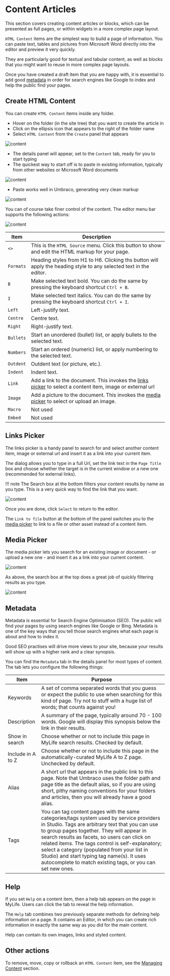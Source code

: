 # Content Articles

This section covers creating content articles or blocks, which can be presented as full pages, or within widgets in a more complex page layout.

`HTML Content` items are the simplest way to build a page of information.  You can paste text, tables and pictures from Microsoft Word directly into the editor and preview it very quickly.

They are particularly good for textual and tabular content, as well as blocks that you might want to reuse in more complex page layouts.

Once you have created a draft item that you are happy with, it is essential to add good [metadata](#metadata) in order for search engines like Google to index and help the public find your pages.

## Create HTML Content

You can create `HTML Content` items inside any folder.

* Hover on the folder (in the site tree) that you want to create the article in
* Click on the ellipsis icon that appears to the right of the folder name
* Select `HTML Content` from the `Create` panel that appears

![content](./content-articles/create-content.jpg)

* The details panel will appear, set to the `Content` tab, ready for you to start typing
* The quickest way to start off is to paste in existing information, typically from other websites or Microsoft Word documents

![content](./content-articles/paste-from-word.jpg)

* Paste works well in Umbraco, generating very clean markup

![content](./content-articles/source-code.jpg)


You can of course take finer control of the content.  The editor menu bar supports the following actions:

![content](./content-articles/menu.jpg)

|Item|Description|
| ------------- | ------------- |
|`<>`|This is the `HTML Source` menu.  Click this button to show and edit the HTML markup for your page.|
|`Formats`|Heading styles from H1 to H6.  Clicking ths button will apply the heading style to any selected text in the editor.|
|`B`|Make selected text bold.  You can do the same by pressing the keyboard shortcut `Ctrl + B`.|
|`I`|Make selected text italics.  You can do the same by pressing the keyboard shortcut `Ctrl + I`.|
|`Left`|Left-justify text.|
|`Centre`|Centre text.|
|`Right`|Right-justify text.|
|`Bullets`|Start an unordered (bullet) list, or apply bullets to the selected text.|
|`Numbers`|Start an ordered (numeric) list, or apply numbering to the selected text.|
|`Outdent`|Outdent text (or picture, etc.).|
|`Indent`|Indent text.|
|`Link`|Add a link to the document.  This invokes the [links picker](#links-picker) to select a content item, image or external url|
|`Image`|Add a picture to the document.  This invokes the [media picker](#media-picker) to select or upload an image.|
|`Macro`|Not used|
|`Embed`|Not used|

## Links Picker

The links picker is a handy panel to search for and select another content item, image or external url and insert it as a link into your current item.

The dialog allows you to type in a full Url, set the link text in the `Page Title` box and choose whether the target is in the current window or a new one (recommended for external links).

!!! note
    The Search box at the bottom filters your content results by name as you type.  This is a very quick way to find the link that you want.

![content](./content-articles/links-picker.jpg)

Once you are done, click `Select` to return to the editor.

The `Link to file` button at the bottom of the panel switches you to the [media picker](#media-picker) to link to a file or other asset instead of a content item.

## Media Picker

The media picker lets you search for an existing image or document - or upload a new one - and insert it as a link into your current content.

![content](./content-articles/media-picker.jpg)

As above, the search box at the top does a great job of quickly filtering results as you type.

![content](./content-articles/search-media.jpg)

## Metadata

Metadata is essential for Search Engine Optimisation (SEO).  The public will find your pages by using search engines like Google or Bing. Metadata is one of the key ways that you tell those search engines what each page is about and how to index it.

Good SEO practises will drive more views to your site, because your results will show up with a higher rank and a clear synopsis.

You can find the `Metadata` tab in the details panel for most types of content.  The tab lets you configure the following things:

|Item|Purpose|
| ------------- | ------------- |
|Keywords|A set of comma separated words that you guess or expect the public to use when searching for this kind of page.  Try not to stuff with a huge list of words; that counts against you!|
|Description|A summary of the page, typically around 70 - 100 words. Google will display this synopsis below the link in their results.|
|Show in search|Choose whether or not to include this page in MyLife search results.  Checked by default.|
|Include in A to Z|Choose whether or not to include this page in the automatically-curated MyLife A to Z page.  Unchecked by default.|
|Alias|A short url that appears in the public link to this page.  Note that Umbraco uses the folder path and page title as the default alias, so if you are using short, pithy naming conventions for your folders and articles, then you will already have a good alias.|
|Tags|You can tag content pages with the same categories/tags system used by service providers in Studio.  Tags are arbitrary text that you can use to group pages together.  They will appear in search results as facets, so users can click on related items.  The tags control is self-explanatory; select a category (populated from your list in Studio) and start typing tag name(s).  It uses autocomplete to match existing tags, or you can set new ones.|

## Help

If you set `Help` on a content item, then a help tab appears on the page in MyLife.  Users can click the tab to reveal the help information.

The `Help` tab combines two previously separate methods for defining help information on a page. It contains an Editor, in which you can create rich information in exactly the same way as you did for the main content.

Help can contain its own images, links and styled content.

## Other actions

To remove, move, copy or rollback an `HTML Content` item, see the [Managing Content](../file-management) section.
